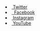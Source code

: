 <li><a href="https://twitter.com/MiamiOHLib"><i class="fab fa-twitter" aria-hidden="true"></i>&nbsp;Twitter</a></li>
<li><a href="https://facebook.com/MiamiOHLib"><i class="fab fa-facebook-f" aria-hidden="true"></i>&nbsp; Facebook</a></li>
<li><a href="https://instagram.com/MiamiOHLib"><i class="fab fa-instagram" aria-hidden="true"></i>&nbsp;Instagram</a></li>
<li><a href="https://www.youtube.com/channel/UC1JTwOQxpBXFA-TF5bjYu9g"><i class="fab fa-youtube" aria-hidden="true"></i>&nbsp;YouTube</a></li>

